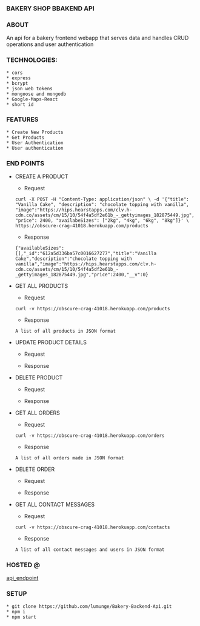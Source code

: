 ### BAKERY SHOP BBAKEND API

### ABOUT

An api for a bakery frontend webapp that serves data and handles CRUD operations
and user authentication

### TECHNOLOGIES:

    * cors
    * express
    * bcrypt
    * json web tokens
    * mongoose and mongodb
    * Google-Maps-React
    * short id

### FEATURES

    * Create New Products
    * Get Products
    * User Authentication
    * User authentication

### END POINTS

-   CREATE A PRODUCT

    -   Request

    `curl -X POST -H "Content-Type: application/json" \ -d '{"title": "Vanilla Cake", "description": "chocolate topping with vanilla", "image":"https://hips.hearstapps.com/clv.h-cdn.co/assets/cm/15/10/54f4a5df2e61b_-_gettyimages_182875449.jpg", "price": 2400, "availabeSizes": ["2kg", "4kg", "6kg", "8kg"]}' \ https://obscure-crag-41018.herokuapp.com/products`

    -   Response

    `{"availableSizes":[],"_id":"612a5d336ba57c0016627277","title":"Vanilla Cake","description":"chocolate topping with vanilla","image":"https://hips.hearstapps.com/clv.h-cdn.co/assets/cm/15/10/54f4a5df2e61b_-_gettyimages_182875449.jpg","price":2400,"__v":0}`

-   GET ALL PRODUCTS

    -   Request

    `curl -v https://obscure-crag-41018.herokuapp.com/products`

    -   Response

    `A list of all products in JSON format`

-   UPDATE PRODUCT DETAILS

    -   Request

    -   Response

-   DELETE PRODUCT

    -   Request

    -   Response

-   GET ALL ORDERS

    -   Request

    `curl -v https://obscure-crag-41018.herokuapp.com/orders`

    -   Response

    `A list of all orders made in JSON format`

-   DELETE ORDER

    -   Request

    -   Response

-   GET ALL CONTACT MESSAGES

    -   Request

    `curl -v https://obscure-crag-41018.herokuapp.com/contacts`

    -   Response

    `A list of all contact messages and users in JSON format`

### HOSTED @

[api_endpoint](https://obscure-crag-41018.herokuapp.com/)

### SETUP

    * git clone https://github.com/lumunge/Bakery-Backend-Api.git
    * npm i
    * npm start
